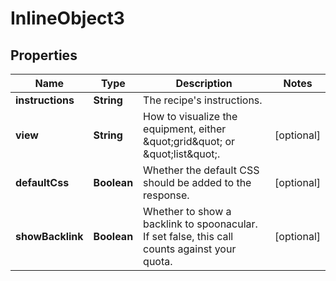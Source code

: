 

# InlineObject3

## Properties

Name | Type | Description | Notes
------------ | ------------- | ------------- | -------------
**instructions** | **String** | The recipe&#39;s instructions. | 
**view** | **String** | How to visualize the equipment, either \&quot;grid\&quot; or \&quot;list\&quot;. |  [optional]
**defaultCss** | **Boolean** | Whether the default CSS should be added to the response. |  [optional]
**showBacklink** | **Boolean** | Whether to show a backlink to spoonacular. If set false, this call counts against your quota. |  [optional]




